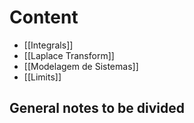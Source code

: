 # Content
- [[Integrals]]
- [[Laplace Transform]]
- [[Modelagem de Sistemas]]
- [[Limits]]



## General notes to be divided


